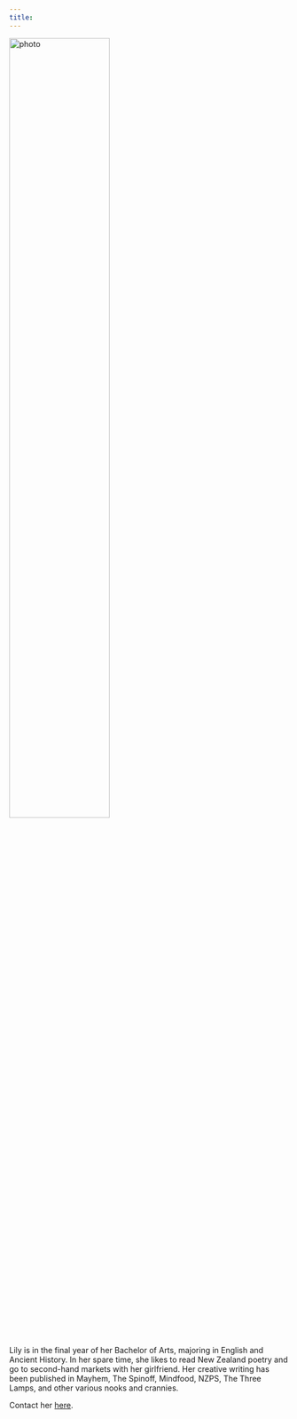 ```yaml
---
title:
---
```


<img src="{{ site.url }}/images/lilyholloway.jpg" alt="photo" height="60%" class="mt4 db center" />

Lily is in the final year of her Bachelor of Arts, majoring in English and Ancient History. In her spare time, she likes to read New Zealand poetry and go to second-hand markets with her girlfriend. Her creative writing has been published in Mayhem, The Spinoff, Mindfood, NZPS, The Three Lamps, and other various nooks and crannies.

Contact her <a href="mailto:lily.holloway@gmail.com">here</a>.
